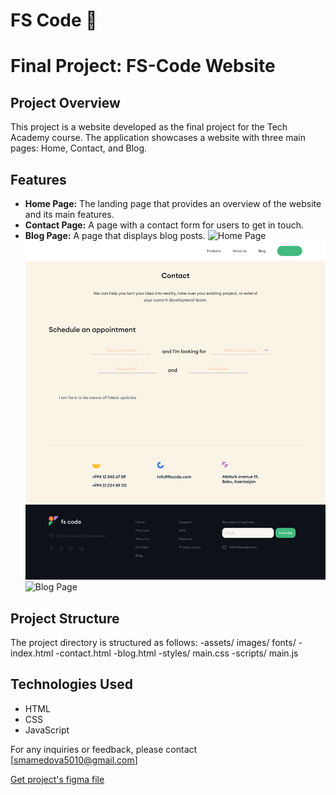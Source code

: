 # FS Code :dizzy:

# Final Project: FS-Code Website

## Project Overview
This project is a website developed as the final project for the Tech Academy course. The application showcases a website with three main pages: Home, Contact, and Blog.

## Features
- **Home Page:** The landing page that provides an overview of the website and its main features.
- **Contact Page:** A page with a contact form for users to get in touch.
- **Blog Page:** A page that displays blog posts.
![Home Page](assets/images/homepage.png)
![Contact Page](assets/images/contactpage.png)
![Blog Page](assets/images/blogpage.png)

## Project Structure
The project directory is structured as follows:
-assets/
    images/
    fonts/
-index.html
-contact.html
-blog.html
-styles/
    main.css
-scripts/
    main.js

## Technologies Used
- HTML
- CSS
- JavaScript

For any inquiries or feedback, please contact [smamedova5010@gmail.com] 



[Get project's figma file](https://www.figma.com/design/tCN212vrDv4b4Q6XnsNHKT/project1?node-id=0-1&t=WQohEfK3AXk4ssZZ-1)


